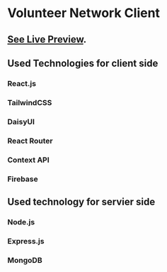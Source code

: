 # Volunteer Network Client

## [See Live Preview](https://github.com/facebook/create-react-app).


## Used Technologies for client side
### React.js
### TailwindCSS
### DaisyUI
### React Router
### Context API
### Firebase


## Used technology for servier side 
### Node.js
### Express.js
### MongoDB



